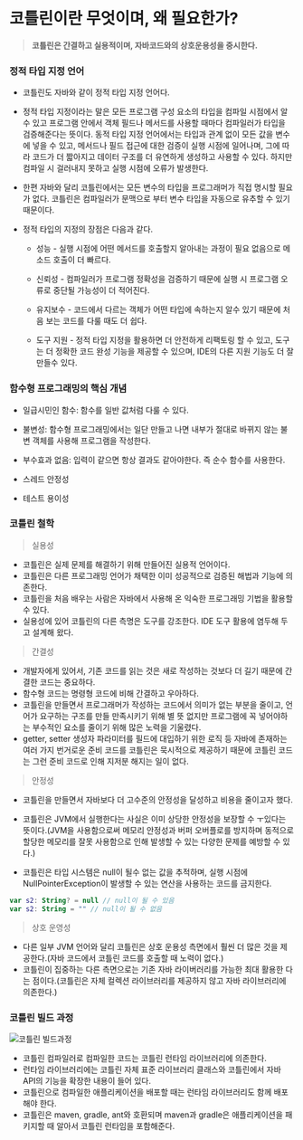 # 코틀린이란 무엇이며, 왜 필요한가?

> **코틀린은 간결하고 실용적이며, 자바코드와의 상호운용성을 중시한다.**

### 정적 타입 지정 언어
- 코틀린도 자바와 같이 정적 타입 지정 언어다. 
- 정적 타입 지정이라는 말은 모든 프로그램 구성 요소의 타입을 컴파일 시점에서 알 수 있고 프로그램 안에서 객체 필드나 메서드를 사용할 때마다 컴파일러가 타입을 검증해준다는 뜻이다. 동적 타입 지정 언어에서는 타입과 관계 없이 모든 값을 변수에 넣을 수 있고, 메서드나 필드 접근에 대한 검증이 실행 시점에 일어나며, 그에 따라 코드가 더 짧아지고 데이터 구조를 더 유연하게 생성하고 사용할 수 있다. 하지만 컴파일 시 걸러내지 못하고 실행 시점에 오류가 발생한다.
- 한편 자바와 달리 코틀린에서는 모든 변수의 타입을 프로그래머가 직접 명시할 필요가 없다. 코틀린은 컴파일러가 문맥으로 부터 변수 타입을 자동으로 유추할 수 있기 때문이다.

- 정적 타입의 지정의 장점은 다음과 같다.
    + 성능 - 실행 시점에 어떤 메서드를 호출할지 알아내는 과정이 필요 없음으로 메소드 호출이 더 빠르다.
    
    + 신뢰성 - 컴파일러가 프로그램 정확성을 검증하기 때문에 실행 시 프로그램 오류로 중단될 가능성이 더 적어진다.
    
    + 유지보수 - 코드에서 다르는 객체가 어떤 타입에 속하는지 알수 있기 때문에 처음 보는 코드를 다룰 때도 더 쉽다.
    
    + 도구 지원 - 정적 타입 지정을 활용하면 더 안전하게 리팩토링 할 수 있고, 도구는 더 정확한 코드 완성 기능을 제공할 수 있으며, IDE의 다른 지원 기능도 더 잘 만들수 있다.

### 함수형 프로그래밍의 핵심 개념

- 일급시민인 함수: 함수를 일반 값처럼 다룰 수 있다.

- 불변성: 함수형 프로그래밍에서는 일단 만들고 나면 내부가 절대로 바뀌지 않는 불변 객체를 사용해 프로그램을 작성한다.

- 부수효과 없음: 입력이 같으면 항상 결과도 같아야한다. 즉 순수 함수를 사용한다.

- 스레드 안정성 

- 테스트 용이성 

### 코틀린 철학

> 실용성
- 코틀린은 실제 문제를 해결하기 위해 만들어진 실용적 언어이다.
- 코틀린은 다른 프로그래밍 언어가 채택한 이미 성공적으로 검증된 해법과 기능에 의존한다.
- 코틀린을 처음 배우는 사람은 자바에서 사용해 온 익숙한 프로그래밍 기법을 활용할 수 있다.
- 실용성에 있어 코틀린의 다른 측명은 도구를 강조한다. IDE 도구 활용에 염두해 두고 설계해 왔다.

> 간결성 
- 개발자에게 있어서, 기존 코드를 읽는 것은 새로 작성하는 것보다 더 길기 때문에 간결한 코드는 중요하다.
- 함수형 코드는 명령형 코드에 비해 간결하고 우아하다.
- 코틀린을 만들면서 프로그래머가 작성하는 코드에서 의미가 없는 부분을 줄이고, 언어가 요구하는 구조를 만들 만족시키기 위해 별 뜻 없지만 프로그램에 꼭 넣어야하는 부수적인 요소를 줄이기 위해 많은 노력을 기울렸다.
- getter, setter 생성자 파라미터를 필드에 대입하기 위한 로직 등 자바에 존재하는 여러 가지 번거로운 준비 코드를 코틀린은 묵시적으로 제공하기 때문에 코틀린 코드는 그런 준비 코드로 인해 지저분 해지는 일이 없다.

> 안정성
- 코틀린을 만들면서 자바보다 더 고수준의 안정성을 달성하고 비용을 줄이고자 했다.
- 코틀린은 JVM에서 실행한다는 사실은 이미 상당한 안정성을 보장할 수 ㅜ있다는 뜻이다.(JVM을 사용함으로써 메모리 안정성과 버퍼 오버플로를 방지하며 동적으로 할당한 메모리를 잘못 사용함으로 인해 발생할 수 있는 다양한 문제를 예방할 수 있다.)

- 코틀린은 타입 시스템은 null이 될수 없는 값을 추적하며, 실행 시점에 NullPointerException이 발생할 수 있는 연산을 사용하는 코드를 금지한다.
```kotlin
var s2: String? = null // null이 될 수 있음
var s2: String = "" // null이 될 수 없음
```

> 상호 운영성
- 다른 일부 JVM 언어와 달리 코틀린은 상호 운용성 측면에서 훨씬 더 많은 것을 제공한다.(자바 코드에서 코틀린 코드를 호출할 때 노력이 없다.)
- 코틀린이 집중하는 다른 측면으로는 기존 자바 라이버러리를 가능한 최대 활용한 다는 점이다.(코틀린은 자체 컬렉션 라이브러리를 제공하지 않고 자바 라이브러리에 의존한다.) 


### 코틀린 빌드 과정 

![코틀린 빌드과정](https://workingdev.net/images/kotlin-compilation-process.png)

- 코틀린 컴파일러로 컴파일한 코드는 코틀린 런타임 라이브러리에 의존한다.
- 런타임 라이브러리에는 코틀린 자체 표준 라이브러리 클래스와 코틀린에서 자바 API의 기능을 확장한 내용이 들어 있다.
- 코틀린으로 컴파일한 애플리케이션을 배포할 때는 런타임 라이브러리도 함께 배포해야 한다.
- 코틀린은 maven, gradle, ant와 호환되며 maven과 gradle은 애플리케이션을 패키지할 때 알아서 코틀린 런타임을 포함해준다.
